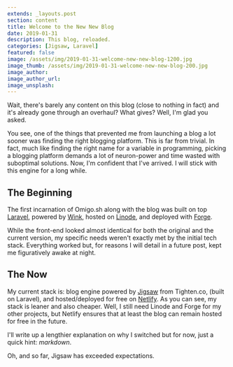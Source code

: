 ```yaml
---
extends: _layouts.post
section: content
title: Welcome to the New New Blog
date: 2019-01-31
description: This blog, reloaded.
categories: [Jigsaw, Laravel]
featured: false
image: /assets/img/2019-01-31-welcome-new-new-blog-1200.jpg
image_thumb: /assets/img/2019-01-31-welcome-new-new-blog-200.jpg
image_author:
image_author_url:
image_unsplash:
---
```


Wait, there's barely any content on this blog (close to nothing in fact) and it's already gone through an overhaul? What gives? Well, I'm glad you asked.

You see, one of the things that prevented me from launching a blog a lot sooner was finding the right blogging platform. This is far from trivial. In fact, much like finding the right name for a variable in programming, picking a blogging platform demands a lot of neuron-power and time wasted with suboptimal solutions. Now, I'm confident that I've arrived. I will stick with this engine for a long while.

## The Beginning

The first incarnation of Omigo.sh along with the blog was built on top [Laravel](https://laravel.com/), powered by [Wink](https://wink.themsaid.com/), hosted on [Linode](https://www.linode.com/), and deployed with [Forge](https://forge.laravel.com/).

While the front-end looked almost identical for both the original and the current version, my specific needs weren't exactly met by the initial tech stack. Everything worked but, for reasons I will detail in a future post, kept me figuratively awake at night.  

## The Now

My current stack is: blog engine powered by [Jigsaw](https://jigsaw.tighten.co/) from Tighten.co, (built on Laravel), and hosted/deployed for free on [Netlify](https://www.netlify.com/). As you can see, my stack is leaner and also cheaper. Well, I still need Linode and Forge for my other projects, but Netlify ensures that at least the blog can remain hosted for free in the future.

I'll write up a lengthier explanation on why I switched but for now, just a quick hint: _markdown_.

Oh, and so far, Jigsaw has exceeded expectations.